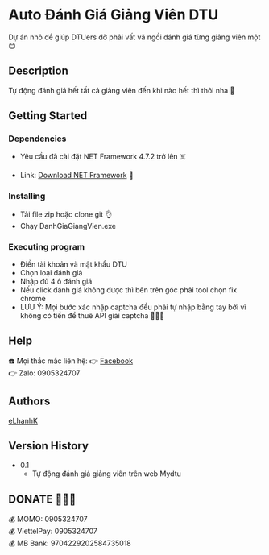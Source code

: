 # Auto Đánh Giá Giảng Viên DTU

Dự án nhỏ để giúp DTUers đỡ phải vất vã ngồi đánh giá từng giảng viên một 😊

## Description

Tự động đánh giá hết tất cả giảng viên đến khi nào hết thì thôi nha 🙂

## Getting Started

### Dependencies

* Yêu cầu đã cài đặt NET Framework 4.7.2 trở lên ☠️

* Link: [Download NET Framework](https://dotnet.microsoft.com/en-us/download/dotnet-framework) 🤘

### Installing

* Tải file zip hoặc clone git 👌
* Chạy DanhGiaGiangVien.exe

### Executing program

* Điền tài khoản và mật khẩu DTU
* Chọn loại đánh giá
* Nhập đủ 4 ô đánh giá
* Nếu click đánh giá không được thì bên trên góc phải tool chọn fix chrome
* LƯU Ý: Mọi bước xác nhập captcha đều phải tự nhập bằng tay bởi vì không có tiền để thuê API giải captcha 🤒🤒🤒


## Help

☎️ Mọi thắc mắc liên hệ: 
👉 [Facebook](https://www.facebook.com/lehquockhanh/)<br />
👉 Zalo: 0905324707

## Authors

[eLhanhK](https://www.facebook.com/lehquockhanh/)

## Version History

* 0.1
    * Tự động đánh giá giảng viên trên web Mydtu

## DONATE 💸💸💸
💰 MOMO: 0905324707<br />
💰 ViettelPay: 0905324707<br />
💰 MB Bank: 9704229202584735018
